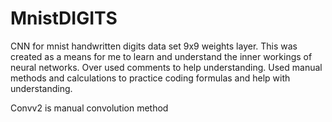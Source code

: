 # MnistDIGITS
CNN for mnist handwritten digits data set
9x9 weights layer. 
This was created as a means for me to learn and understand the inner workings of neural networks.
Over used comments to help understanding.
Used manual methods and calculations to practice coding formulas and help with understanding.

Convv2 is manual convolution method
